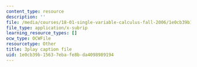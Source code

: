 ```yaml
---
content_type: resource
description: ''
file: /media/courses/18-01-single-variable-calculus-fall-2006/1e0cb39b15637ebafe8bda4098989194_JXPe2J069c.srt
file_type: application/x-subrip
learning_resource_types: []
ocw_type: OCWFile
resourcetype: Other
title: 3play caption file
uid: 1e0cb39b-1563-7eba-fe8b-da4098989194
---
```

